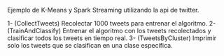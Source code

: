 Ejemplo de K-Means y Spark Streaming utilizando la api de twitter.

1- (CollectTweets) Recolectar 1000 tweets para entrenar el algoritmo.
2- (TrainAndClassify) Entrenar el algoritmo con los tweets recolectados y clasificar todos los tweets en tiempo real.
3- (TweetsByCluster) Imprimir solo los tweets que se clasifican en una clase específica.
